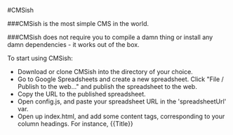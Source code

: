 #CMSish

###CMSish is the most simple CMS in the world.

###CMSish does not require you to compile a damn thing or install any damn dependencies - it works out of the box.

To start using CMSish:
* Download or clone CMSish into the directory of your choice. 
* Go to Google Spreadsheets and create a new spreadsheet. Click "File / Publish to the web..." and publish the spreadsheet to the web.
* Copy the URL to the published spreadsheet.
* Open config.js, and paste your spreadsheet URL in the 'spreadsheetUrl' var.
* Open up index.html, and add some content tags, corresponding to your column headings. For instance, {{Title}}